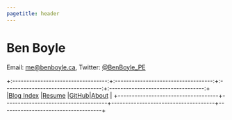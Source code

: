 ```yaml
---
pagetitle: header
---
```


<h1 id="ben-boyle"><a style="text-decoration: none;" href="index.html">Ben Boyle</a></h1>

<p>Email: <a href="mailto:me@benboyle.ca">me@benboyle.ca</a>, Twitter: <a href="https://twitter.com/BenBoyle_PE">@BenBoyle_PE</a></p>

+:----------------------------------:+:-----------------------------------:+:-----------------------------------:+:----------------------------------:+
|[Blog Index](blog_index.html)       |[Resume](https://benboyle.ca/resume) |[GitHub](https://github.com/benbdevd)|[About](about.html)                 |
+------------------------------------+-------------------------------------+-------------------------------------+------------------------------------+
